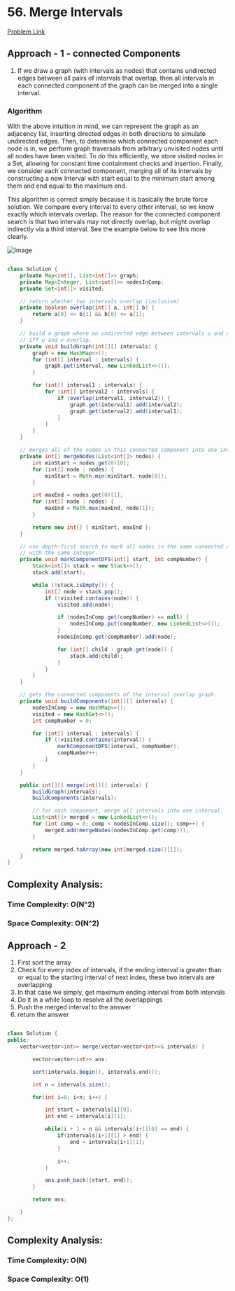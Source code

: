 # 56. Merge Intervals

[Problem Link](https://leetcode.com/problems/merge-intervals/)

## Approach - 1 - connected Components

1. If we draw a graph (with intervals as nodes) that contains undirected edges between all pairs of intervals that overlap, then all intervals in each connected component of the graph can be merged into a single interval.

### Algorithm

With the above intuition in mind, we can represent the graph as an adjacency list, inserting directed edges in both directions to simulate undirected edges. Then, to determine which connected component each node is in, we perform graph traversals from arbitrary unvisited nodes until all nodes have been visited. To do this efficiently, we store visited nodes in a Set, allowing for constant time containment checks and insertion. Finally, we consider each connected component, merging all of its intervals by constructing a new Interval with start equal to the minimum start among them and end equal to the maximum end.

This algorithm is correct simply because it is basically the brute force solution. We compare every interval to every other interval, so we know exactly which intervals overlap. The reason for the connected component search is that two intervals may not directly overlap, but might overlap indirectly via a third interval. See the example below to see this more clearly.

![Image](https://leetcode.com/problems/merge-intervals/Figures/56/component.png)

```Java

class Solution {
    private Map<int[], List<int[]>> graph;
    private Map<Integer, List<int[]>> nodesInComp;
    private Set<int[]> visited;

    // return whether two intervals overlap (inclusive)
    private boolean overlap(int[] a, int[] b) {
        return a[0] <= b[1] && b[0] <= a[1];
    }

    // build a graph where an undirected edge between intervals u and v exists
    // iff u and v overlap.
    private void buildGraph(int[][] intervals) {
        graph = new HashMap<>();
        for (int[] interval : intervals) {
            graph.put(interval, new LinkedList<>());
        }

        for (int[] interval1 : intervals) {
            for (int[] interval2 : intervals) {
                if (overlap(interval1, interval2)) {
                    graph.get(interval1).add(interval2);
                    graph.get(interval2).add(interval1);
                }
            }
        }
    }

    // merges all of the nodes in this connected component into one interval.
    private int[] mergeNodes(List<int[]> nodes) {
        int minStart = nodes.get(0)[0];
        for (int[] node : nodes) {
            minStart = Math.min(minStart, node[0]);
        }

        int maxEnd = nodes.get(0)[1];
        for (int[] node : nodes) {
            maxEnd = Math.max(maxEnd, node[1]);
        }

        return new int[] { minStart, maxEnd };
    }

    // use depth-first search to mark all nodes in the same connected component
    // with the same integer.
    private void markComponentDFS(int[] start, int compNumber) {
        Stack<int[]> stack = new Stack<>();
        stack.add(start);

        while (!stack.isEmpty()) {
            int[] node = stack.pop();
            if (!visited.contains(node)) {
                visited.add(node);

                if (nodesInComp.get(compNumber) == null) {
                    nodesInComp.put(compNumber, new LinkedList<>());
                }
                nodesInComp.get(compNumber).add(node);

                for (int[] child : graph.get(node)) {
                    stack.add(child);
                }
            }
        }
    }

    // gets the connected components of the interval overlap graph.
    private void buildComponents(int[][] intervals) {
        nodesInComp = new HashMap<>();
        visited = new HashSet<>();
        int compNumber = 0;

        for (int[] interval : intervals) {
            if (!visited.contains(interval)) {
                markComponentDFS(interval, compNumber);
                compNumber++;
            }
        }
    }

    public int[][] merge(int[][] intervals) {
        buildGraph(intervals);
        buildComponents(intervals);

        // for each component, merge all intervals into one interval.
        List<int[]> merged = new LinkedList<>();
        for (int comp = 0; comp < nodesInComp.size(); comp++) {
            merged.add(mergeNodes(nodesInComp.get(comp)));
        }

        return merged.toArray(new int[merged.size()][]);
    }
}


```

## Complexity Analysis:

### Time Complexity: O(N^2)

### Space Complexity: O(N^2)

## Approach - 2

1. First sort the array
2. Check for every index of intervals, if the ending interval is greater than or equal to the starting interval of next index, these two intervals are overlapping
3. In that case we simply, get maximum ending interval from both intervals
4. Do it in a while loop to resolve all the overlappings
5. Push the merged interval to the answer
6. return the answer

```Java

class Solution {
public:
    vector<vector<int>> merge(vector<vector<int>>& intervals) {

        vector<vector<int>> ans;

        sort(intervals.begin(), intervals.end());

        int n = intervals.size();

        for(int i=0; i<n; i++) {

            int start = intervals[i][0];
            int end = intervals[i][1];

            while(i + 1 < n && intervals[i+1][0] <= end) {
                if(intervals[i+1][1] > end) {
                    end = intervals[i+1][1];
                }

                i++;
            }

            ans.push_back({start, end});
        }

        return ans;

    }
};

```

## Complexity Analysis:

### Time Complexity: O(N)

### Space Complexity: O(1)

